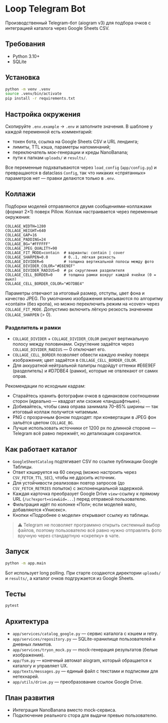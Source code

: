 # Loop Telegram Bot

Производственный Telegram-бот (aiogram v3) для подбора очков с интеграцией каталога через Google Sheets CSV.

## Требования

- Python 3.10+
- SQLite

## Установка

```bash
python -m venv .venv
source .venv/bin/activate
pip install -r requirements.txt
```

## Настройка окружения

Скопируйте `.env.example` → `.env` и заполните значения. В шаблоне у каждой переменной есть комментарий:
- токен бота, ссылка на Google Sheets CSV и URL лендинга;
- лимиты, TTL кэша, параметры напоминаний;
- переключатель мок-генерации и креды NanoBanana;
- пути к папкам `uploads/` и `results/`.

Все переменные подхватываются через `load_config` (`app/config.py`) и превращаются в dataclass `Config`, так что
никаких «спрятанных» параметров нет — правки делаются только в `.env`.

## Коллажи

Подборки моделей отправляются двумя сообщениями-коллажами (формат 2×1) поверх Pillow. Коллаж настраивается через
переменные окружения:

```
COLLAGE_WIDTH=1280
COLLAGE_HEIGHT=640
COLLAGE_GAP=16
COLLAGE_PADDING=24
COLLAGE_BG="#FFFFFF"
COLLAGE_JPEG_QUALITY=90
COLLAGE_FIT_MODE=contain  # варианты: contain | cover
COLLAGE_SHARPEN=0.0       # 0..1, лёгкая резкость
COLLAGE_DIVIDER=6         # толщина вертикальной полосы между фото
COLLAGE_DIVIDER_COLOR="#E6E9EF"
COLLAGE_DIVIDER_RADIUS=0  # px скругления разделителя
COLLAGE_CELL_BORDER=0     # толщина рамки вокруг каждой ячейки (0 = выкл)
COLLAGE_CELL_BORDER_COLOR="#D7DBE4"
```

Параметры отвечают за итоговый размер, отступы, цвет фона и качество JPEG. По умолчанию изображения вписываются по
алгоритму «contain» (без кропа), но можно переключить режим на «cover» через `COLLAGE_FIT_MODE`. Допустимо включить
лёгкую резкость значением `COLLAGE_SHARPEN` (> 0).

### Разделитель и рамки

- `COLLAGE_DIVIDER` + `COLLAGE_DIVIDER_COLOR` рисуют вертикальную полосу между половинами. Скругление задаётся через
  `COLLAGE_DIVIDER_RADIUS` — 0 отключает его.
- `COLLAGE_CELL_BORDER` позволяет обвести каждую ячейку поверх изображения; цвет задаётся в `COLLAGE_CELL_BORDER_COLOR`.
- Для аккуратной нейтральной палитры подойдут оттенки #E6E9EF (разделитель) и #D7DBE4 (рамки), которые не отвлекают от
  самих оправ.

Рекомендации по исходным кадрам:

- Старайтесь хранить фотографии очков в одинаковом соотношении сторон (идеально — квадрат или схожие «ландшафтные»).
- Добивайтесь, чтобы сама оправа занимала 70–85% ширины — так итоговый коллаж получится читаемым.
- PNG с прозрачным фоном подходят: при конвертации в JPEG фон зальётся цветом `COLLAGE_BG`.
- Лучше использовать источники от 1200 px по длинной стороне — Telegram всё равно пережмёт, но детализация сохранится.

## Как работает каталог

- `GoogleSheetCatalog` подтягивает CSV по ссылке публикации Google Таблицы.
- Ответ кэшируется на 60 секунд (можно настроить через `CSV_FETCH_TTL_SEC`), чтобы не ддосить источник.
- Для устойчивости реализован повтор запросов (до `CSV_FETCH_RETRIES` попыток) с экспоненциальной задержкой.
- Каждая карточка преобразует Google Drive `view`-ссылку к прямому URL (`/uc?export=view&id=...`) перед отправкой пользователю.
- Фильтрация идёт по колонке «Пол»; если моделей мало, добавляются «Унисекс».
- Кнопки «Подробнее о модели» открывают ссылку из таблицы.

> ⚠️ Telegram не позволяет программно открыть системный выбор файлов, поэтому пользователю всё равно нужно отправлять фото вручную через стандартную «скрепку» в чате.

## Запуск

```bash
python -m app.main
```

Бот использует long polling. При старте создаются директории `uploads/` и `results/`, а каталог очков подгружается из Google Sheets.

## Тесты

```bash
pytest
```

## Архитектура

- `app/services/catalog_google.py` — сервис каталога с кэшем и retry.
- `app/services/repository.py` — SQLite-хранилище пользователей и дневных лимитов.
- `app/services/tryon_mock.py` — mock-генерация результатов (белые изображения).
- `app/fsm.py` — конечный автомат aiogram, который обращается к каталогу и управляет UX.
- `app/texts/messages.py` — единый файл с текстами и подписями для нетехнарей.
- `app/utils/drive.py` — преобразование ссылок Google Drive.

## План развития

- Интеграция NanoBanana вместо mock-сервиса.
- Подключение реального стора для выдачи превью пользователю.
